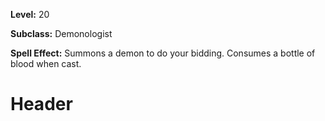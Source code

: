 <!-- TITLE: Spell: Call Minor Demon -->
<!-- SUBTITLE:  -->

**Level:** 20

**Subclass:** Demonologist

**Spell Effect:** Summons a demon to do your bidding.  Consumes a bottle of blood when cast.

# Header
